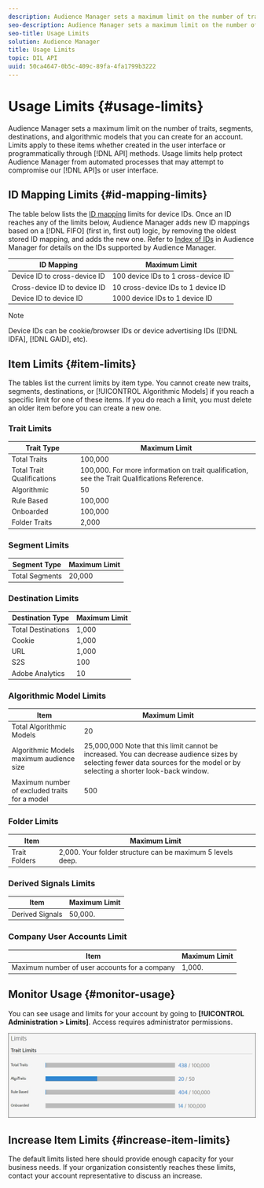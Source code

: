 ```yaml
---
description: Audience Manager sets a maximum limit on the number of traits, segments, destinations, and algorithmic models that you can create for an account. Limits apply to these items whether created in the user interface or programmatically through API methods. Usage limits help protect Audience Manager from automated processes that may attempt to compromise our APIs or user interface.
seo-description: Audience Manager sets a maximum limit on the number of traits, segments, destinations, and algorithmic models that you can create for an account. Limits apply to these items whether created in the user interface or programmatically through API methods. Usage limits help protect Audience Manager from automated processes that may attempt to compromise our APIs or user interface.
seo-title: Usage Limits
solution: Audience Manager
title: Usage Limits
topic: DIL API
uuid: 50ca4647-0b5c-409c-89fa-4fa1799b3222
---
```


# Usage Limits {#usage-limits}

Audience Manager sets a maximum limit on the number of traits, segments, destinations, and algorithmic models that you can create for an account. Limits apply to these items whether created in the user interface or programmatically through [!DNL API] methods. Usage limits help protect Audience Manager from automated processes that may attempt to compromise our [!DNL API]s or user interface.

## ID Mapping Limits {#id-mapping-limits}

The table below lists the [ID mapping](../../integration/sending-audience-data/batch-data-transfer-explained/id-sync-http.md) limits for device IDs. Once an ID reaches any of the limits below, Audience Manager adds new ID mappings based on a [!DNL FIFO] (first in, first out) logic, by removing the oldest stored ID mapping, and adds the new one. Refer to [Index of IDs](../../reference/ids-in-aam.md) in Audience Manager for details on the IDs supported by Audience Manager.

|ID Mapping | Maximum Limit |
|-----------|-------------- |
|Device ID to cross-device ID | 100 device IDs to 1 cross-device ID |
|Cross-device ID to device ID | 10 cross-device IDs to 1 device ID |
|Device ID to device ID | 1000 device IDs to 1 device ID |

>[!NOTE]
>
> Device IDs can be cookie/browser IDs or device advertising IDs ([!DNL IDFA], [!DNL GAID], etc).

## Item Limits {#item-limits}

The tables list the current limits by item type. You cannot create new traits, segments, destinations, or [!UICONTROL Algorithmic Models] if you reach a specific limit for one of these items. If you do reach a limit, you must delete an older item before you can create a new one.

### Trait Limits

| Trait Type    | Maximum Limit   |
| -------------------------- | ------------------------------------- |
| Total Traits               | 100,000   |
| Total Trait Qualifications | 100,000. For more information on trait qualification, see the  Trait Qualifications Reference. |
| Algorithmic                | 50       |
| Rule Based                 | 100,000  |
| Onboarded                  | 100,000  |
| Folder Traits              | 2,000    |

### Segment Limits

| Segment Type   | Maximum Limit |
| -------------- | ------------- |
| Total Segments | 20,000        |

### Destination Limits

| Destination Type   | Maximum Limit |
| ------------------ | ------------- |
| Total Destinations | 1,000         |
| Cookie             | 1,000         |
| URL                | 1,000         |
| S2S                | 100           |
| Adobe Analytics    | 10            |

### Algorithmic Model Limits

| Item  | Maximum Limit |
| -------- | ----- |
| Total Algorithmic Models  | 20 |
| Algorithmic Models maximum audience size | 25,000,000  Note that this limit cannot be increased. You can decrease audience sizes by selecting fewer data sources for the model or by selecting a shorter look-back window. |
| Maximum number of excluded traits for a model | 500 |

### Folder Limits

| Item | Maximum Limit|
| ------------- | ------------------ |
| Trait Folders | 2,000.  Your folder structure can be maximum 5 levels deep. |

### Derived Signals Limits

| Item            | Maximum Limit |
| --------------- | ------------- |
| Derived Signals | 50,000.       |

### Company User Accounts Limit

| Item  | Maximum Limit |
| ----------- | ------------- |
| Maximum number of user accounts for a company | 1,000.  |

## Monitor Usage {#monitor-usage}

You can see usage and limits for your account by going to **[!UICONTROL Administration > Limits]**. Access requires administrator permissions.

![usage limits image](assets/usage-limits.png)

## Increase Item Limits {#increase-item-limits}

The default limits listed here should provide enough capacity for your business needs. If your organization consistently reaches these limits, contact your account representative to discuss an increase.